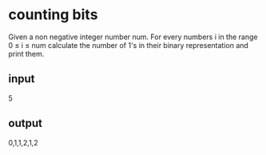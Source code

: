# counting bits


Given a non negative integer number num. For every numbers i in the range 0 ≤ i ≤ num calculate the number of 1's in their binary representation and print them.

## input
5

## output
0,1,1,2,1,2